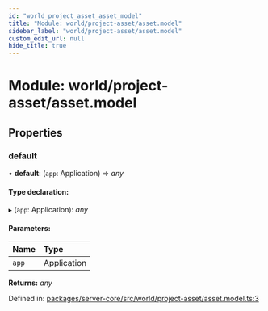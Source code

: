 ```yaml
---
id: "world_project_asset_asset_model"
title: "Module: world/project-asset/asset.model"
sidebar_label: "world/project-asset/asset.model"
custom_edit_url: null
hide_title: true
---
```


# Module: world/project-asset/asset.model

## Properties

### default

• **default**: (`app`: Application) => *any*

#### Type declaration:

▸ (`app`: Application): *any*

#### Parameters:

Name | Type |
:------ | :------ |
`app` | Application |

**Returns:** *any*

Defined in: [packages/server-core/src/world/project-asset/asset.model.ts:3](https://github.com/xr3ngine/xr3ngine/blob/716a06460/packages/server-core/src/world/project-asset/asset.model.ts#L3)
